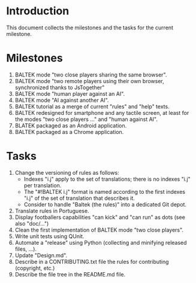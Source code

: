 # Introduction

This document collects the milestones and the tasks for the current milestone.

# Milestones

1. BALTEK mode "two close players sharing the same browser".
2. BALTEK mode "two remote players using their own browser, synchronized thanks to JsTogether"
3. BALTEK mode "human player against an AI".
4. BALTEK mode "AI against another AI".
5. BALTEK tutorial as a merge of current "rules" and "help" texts.
6. BALTEK redesigned for smartphone and any tactile screen, at least for the modes "two close players ..." and "human against AI".
7. BLATEK packaged as an Android application.
8. BALTEK packaged as a Chrome application.

# Tasks

1. Change the versioning of rules as follows:
   * Indexes "i.j" apply to the set of translations; there is no indexes "i.j" per translation.
   * The "#!BALTEK i.j" format is named according to the first indexes "i.j" of the set of translation that describes it.
   * Consider to handle "Baltek (the rules)" into a dedicated Git depot.
2. Translate rules in Portuguese.
3. Display footballers capabilities "can kick" and "can run" as dots (see also "doc/...")
4. Clean the first implementation of BALTEK mode "two close players".
5. Write unit tests using QUnit.
6. Automate a "release" using Python (collecting and minifying released files, ...).
7. Update "Design.md".
8. Describe in a CONTRIBUTING.txt file the rules for contributing (copyright, etc.)
9. Describe the file tree in the README.md file.